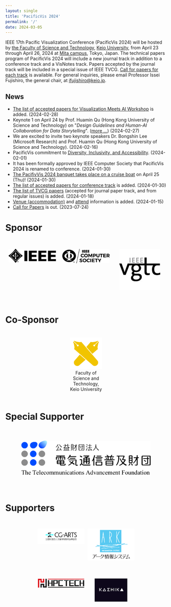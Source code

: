 ```yaml
---
layout: single
title: 'PacificVis 2024'
permalink: '/'
date: 2024-03-05
---
```


IEEE 17th Pacific Visualization Conference (PacificVis 2024) will be hosted by [the Faculty of Science and Technology](https://www.st.keio.ac.jp/en/),  [Keio University](https://www.keio.ac.jp/en/), from April 23 through April 26, 2024 at [Mita campus](https://www.keio.ac.jp/en/maps/mita.html), Tokyo, Japan. The technical papers program of PacificVis 2024 will include a new journal track in addition to a conference track and a VisNotes track. Papers accepted by the journal track will be included in a special issue of IEEE TVCG. [Call for papers for each track](/pvis2024/cfp/) is available. For general inquiries, please email Professor Issei Fujishiro, the general chair, at [ifujishiro@keio.jp](mailto:ifujishiro@keio.jp).

## News

- [The list of accepted papers for Visualization Meets AI Workshop](/pvis2024/papers/visxai/) is added. (2024-02-28)
- Keynote 1 on April 24 by Prof. Huamin Qu (Hong Kong University of Science and Technology) on "*Design Guidelines and Human-AI Collaboration for Data Storytelling*".  ([more ...](/pvis2024/program/keynote/#huamin_qu)) (2024-02-27)
- We are excited to invite two keynote speakers Dr. Bongshin Lee (Microsoft Research) and Prof. Huamin Qu (Hong Kong University of Science and Technology). (2024-02-16)
- PacificVis commitment to [Diversity, Inclusivity, and Accessibility](/pvis2024/attend/dia/). (2024-02-01)
- It has been formally approved by IEEE Computer Society that PacificVis 2024 is renamed to conference. (2024-01-30)
- [The PacifivVis 2024 banquet takes place on a cruise boat](/pvis2024/accepted/#banquet-april-25-thu) on April 25 (Thu)! (2024-01-30)
- [The list of accepted papers for conference track](/pvis2024/accepted/#papers-accepted-in-conference-track) is added. (2024-01-30)
- [The list of TVCG papers](/pvis2024/accepted/) (accepted for journal paper track, and from regular issues) is added. (2024-01-18)
- [Venue (accommodation)](/pvis2024/venue/) and [attend](/pvis2024/registration/) information is added. (2024-01-15)
- [Call for Papers](/pvis2024/cfp/) is out. (2023-07-24)

# Sponsor

<!--
Grid についての重要な条件: https://stackoverflow.com/a/66729292
-->

<style>
.grid-container-sponsors {
  display: grid;
  grid-template-columns: 1fr 1fr 1fr;
  grid-template-areas:
    'ieee ieee_cs vgtc';
  text-align: center;
  gap: 20px;
  padding: 10px;
}

.grid-container-sponsors > div {
  padding: 20px 0;
  font-size: 30px;
}
</style>

<div class="grid-container-sponsors">
<div><a href="https://www.ieee.org/"><img src="assets/images/sponsors/IEEE-logo.jpg"></a></div>
<div><a href="https://www.computer.org/"><img src="assets/images/sponsors/IEEE-CS_LogoTM-black.jpg"></a></div>
<div><a href="https://tc.computer.org/vgtc/"><img src="assets/images/sponsors/vgtclogo-128_128.jpg"></a></div>
</div>

# Co-Sponsor

<p style="width: 20%; margin: auto; padding: 20px 0; text-align: center"><a href="https://www.keio.ac.jp/en/"><img src="assets/images/sponsors/keio.png"></a><br/>Faculty of Science and Technology, Keio University</p>

# Special Supporter

<p style="width: 80%; margin: auto; padding: 40px 0"><a href="https://www.taf.or.jp/"><img src="assets/images/supporters/taf.jpg"></a></p>


# Supporters

<style>
.grid-container-supporters {
  display: grid;
  grid-template-columns: auto;
  grid-template-columns: 1fr 1fr 1fr 1fr;
  grid-template-areas:
    'cgarts cgarts ark ark'
    'hpctech hpctech kashika kashika';
  text-align: center;
  gap: 10px;
  padding: 10px;
}

.none1 { grid-area: none1; }
.ark { grid-area: ark; }
.cgarts { grid-area: cgarts; }
.hpctech { grid-area: hpctech; }
.kashika { grid-area: kashika; }

.grid-container-supporters > div {
  padding: 20px 0;
  font-size: 30px;
}
</style>

<div class="grid-container-supporters" style="width: 60%; margin: auto;">
<div class="ark"><a href="https://www.cgarts.or.jp/"><img src="assets/images/supporters/ark.svg"></a></div>
<div class="cgarts"><a href="https://www.cgarts.or.jp/"><img src="assets/images/supporters/cg-arts.jpg"></a></div>
<div class="hpctech"><a href="https://www.hpctech.co.jp/"><img src="assets/images/supporters/hpctech.jpg"></a></div>

<div class="kashika"><a href="https://kashika.co.jp/"><img src="assets/images/supporters/kashika.png" style="width: 70%;"></a></div>
<div>
